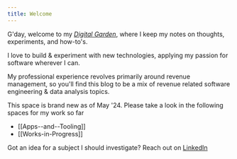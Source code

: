 ```yaml
---
title: Welcome
---
```


G'day, welcome to my *[Digital Garden](https://quartz.jzhao.xyz/philosophy)*, where I keep my notes on thoughts, experiments, and how-to's.

I love to build & experiment with new technologies, applying my passion for software wherever I can.

My professional experience revolves primarily around revenue management,  so you'll find this blog to be a mix of revenue related software engineering & data analysis topics. 

This space is brand new as of May '24. Please take a look in the following spaces for my work so far
- [[Apps--and--Tooling]]
- [[Works-in-Progress]]

Got an idea for a subject I should investigate? Reach out on [LinkedIn](https://www.linkedin.com/in/sean-missingham/)